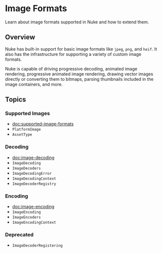 # Image Formats

Learn about image formats supported in Nuke and how to extend them.

## Overview

Nuke has built-in support for basic image formats like `jpeg`, `png`, and `heif`. It also has the infrastructure for supporting a variety of custom image formats.

Nuke is capable of driving progressive decoding, animated image rendering, progressive animated image rendering, drawing vector images directly or converting them to bitmaps, parsing thumbnails included in the image containers, and more.

## Topics

### Supported Images

- <doc:supported-image-formats>
- ``PlatformImage``
- ``AssetType``

### Decoding

- <doc:image-decoding>
- ``ImageDecoding``
- ``ImageDecoders``
- ``ImageDecodingError``
- ``ImageDecodingContext``
- ``ImageDecoderRegistry``

### Encoding

- <doc:image-encoding>
- ``ImageEncoding``
- ``ImageEncoders``
- ``ImageEncodingContext``

### Deprecated

- ``ImageDecoderRegistering``
